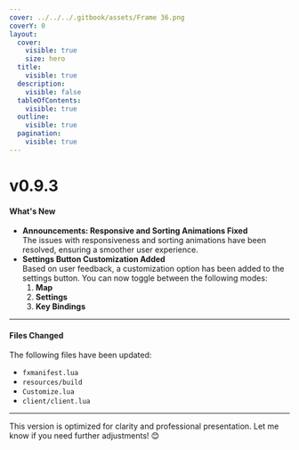 ```yaml
---
cover: ../../../.gitbook/assets/Frame 36.png
coverY: 0
layout:
  cover:
    visible: true
    size: hero
  title:
    visible: true
  description:
    visible: false
  tableOfContents:
    visible: true
  outline:
    visible: true
  pagination:
    visible: true
---
```


# v0.9.3

#### What's New

* **Announcements: Responsive and Sorting Animations Fixed**\
  The issues with responsiveness and sorting animations have been resolved, ensuring a smoother user experience.
* **Settings Button Customization Added**\
  Based on user feedback, a customization option has been added to the settings button. You can now toggle between the following modes:
  1. **Map**
  2. **Settings**
  3. **Key Bindings**

***

#### Files Changed

The following files have been updated:

* `fxmanifest.lua`
* `resources/build`
* `Customize.lua`
* `client/client.lua`

***

This version is optimized for clarity and professional presentation. Let me know if you need further adjustments! 😊
